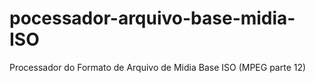 # pocessador-arquivo-base-midia-ISO
Processador do Formato de Arquivo de Midia Base ISO (MPEG parte 12)

